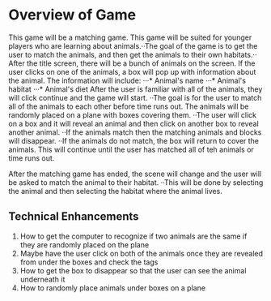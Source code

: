 # Overview of Game
This game will be a matching game. This game will be suited for younger players who are learning about animals.··The goal of the game is to get the user to match the animals, and then get the animals to their own habitats.·· After the title screen, there will be a bunch of animals on the screen. If the user clicks on one of the animals, a box will pop up with information about the animal. The information will include:
	···* Animal's name
	···* Animal's habitat
	···* Animal's diet
After the user is familiar with all of the animals, they will click continue and the game will start. ··The goal is for the user to match all of the animals to each other before time runs out. The animals will be randomly placed on a plane with boxes covering them. ··The user will click on a box and it will reveal an animal and then click on another box to reveal another animal. ··If the animals match then the matching animals and blocks will disappear. ··If the animals do not match, the box will return to cover the animals. This will continue until the user has matched all of teh animals or time runs out. 

After the matching game has ended, the scene will change and the user will be asked to match the animal to their habitat. ··This will be done by selecting the animal and then selecting the habitat where the animal lives. 
## Technical Enhancements
1.  How to get the computer to recognize if two animals are the same if they are randomly placed on the plane
2. Maybe have the user click on both of the animals once they are revealed from under the boxes and check the tags 
3. How to get the box to disappear so that the user can see the animal underneath it
4. How to randomly place animals under boxes on a plane

